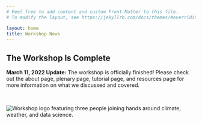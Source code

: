 ```yaml
---
# Feel free to add content and custom Front Matter to this file.
# To modify the layout, see https://jekyllrb.com/docs/themes/#overriding-theme-defaults

layout: home
title: Workshop News
---
```


## The Workshop Is Complete

**March 11, 2022 Update:** The workshop is officially finished! Please check out the about page, plenary page, tutorial page, and resources page for more information on what we discussed and covered.

<br>

![Workshop logo featuring three people joining hands around climate, weather, and data science.](img/ocds_logo_transparent.png)

<br>